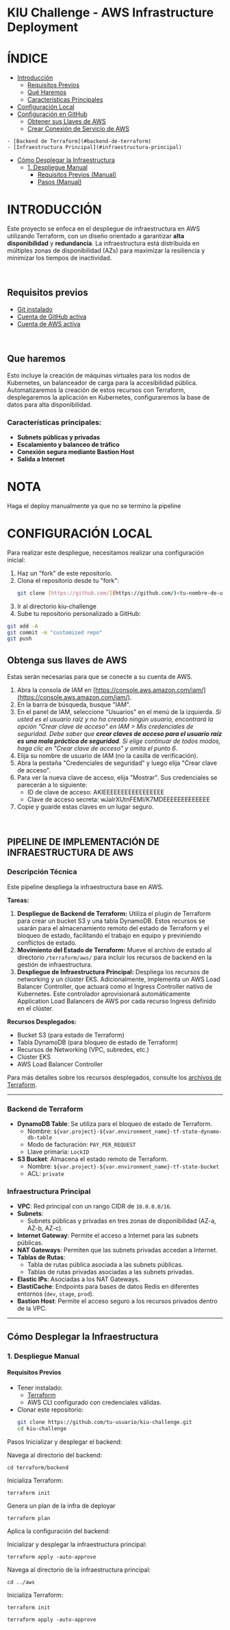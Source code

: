 # KIU Challenge - AWS Infrastructure Deployment


# **ÍNDICE**

- [Introducción](#introducción)
  - [Requisitos Previos](#requisitos-previos)
  - [Qué Haremos](#qué-haremos)
  - [Características Principales](#características-principales)
- [Configuración Local](#configuración-local)
- [Configuración en GitHub](#configuración-en-github)
  - [Obtener sus Llaves de AWS](#obtener-sus-llaves-de-aws)
  - [Crear Conexión de Servicio de AWS](#crear-conexión-de-servicio-de-aws)
  <!-- - [Permitir Push a GitHub](#permitir-push-a-github) -->
<!-- - [Pipeline de Implementación de Infraestructura de AWS](#pipeline-de-implementación-de-infraestructura-de-aws)
  - [Descripción Técnica](#descripción-técnica)
  - [Recursos Desplegados](#recursos-desplegados) -->
    - [Backend de Terraform](#backend-de-terraform)
    - [Infraestructura Principal](#infraestructura-principal)
- [Cómo Desplegar la Infraestructura](#cómo-desplegar-la-infraestructura)
  - [1. Despliegue Manual](#1-despliegue-manual)
    - [Requisitos Previos (Manual)](#requisitos-previos-manual)
    - [Pasos (Manual)](#pasos-manual)
  <!-- - [2. Despliegue Usando el Pipeline de GitHub Actions](#2-despliegue-usando-el-pipeline-de-github-actions)
    - [Requisitos Previos (Pipeline)](#requisitos-previos-pipeline)
    - [Pasos (Pipeline)](#pasos-pipeline)
    - [Qué Hace el Pipeline](#qué-hace-el-pipeline) -->
 




# **INTRODUCCIÓN**
Este proyecto se enfoca en el despliegue de infraestructura en AWS utilizando Terraform, con un diseño orientado a garantizar **alta disponibilidad** y **redundancia**. La infraestructura está distribuida en múltiples zonas de disponibilidad (AZs) para maximizar la resiliencia y minimizar los tiempos de inactividad.

<br/>

## Requisitos previos
- [Git instalado](https://www.python.org/downloads/)
- [Cuenta de GitHub activa](https://github.com/)
- [Cuenta de AWS activa](https://aws.amazon.com/)

<br/>

## Que haremos
 Esto incluye la creación de máquinas virtuales para los nodos de Kubernetes, un balanceador de carga para la accesibilidad pública. Automatizaremos la creación de estos recursos con Terraform, desplegaremos la aplicación en Kubernetes, configuraremos la base de datos para alta disponibilidad.

### **Características principales**:

- **Subnets públicas y privadas**
- **Escalamiento y balanceo de tráfico** 
- **Conexión segura mediante Bastion Host** 
- **Salida a Internet** 
# **NOTA**
Haga el deploy manualmente ya que no se termino la pipeline

# **CONFIGURACIÓN LOCAL**

Para realizar este despliegue, necesitamos realizar una configuración inicial:

1. Haz un "fork" de este repositorio.
2. Clona el repositorio desde tu "fork":
   ```bash
   git clone [https://github.com/](https://github.com/)<tu-nombre-de-usuario>/kiu-challenge
3. Ir al directorio kiu-challenge
4. Sube tu repositorio personalizado a GitHub:
```bash
git add -A
git commit -m "customized repo"
git push
```
## Obtenga sus llaves de AWS

Estas serán necesarias para que se conecte a su cuenta de AWS.

1. Abra la consola de IAM en [https://console.aws.amazon.com/iam/](https://console.aws.amazon.com/iam/).
2. En la barra de búsqueda, busque "IAM".
3. En el panel de IAM, seleccione "Usuarios" en el menú de la izquierda. *Si usted es el usuario raíz y no ha creado ningún usuario, encontrará la opción "Crear clave de acceso" en IAM > Mis credenciales de seguridad. Debe saber que ***crear claves de acceso para el usuario raíz es una mala práctica de seguridad***. Si elige continuar de todos modos, haga clic en "Crear clave de acceso" y omita el punto 6*.
4. Elija su nombre de usuario de IAM (no la casilla de verificación).
5. Abra la pestaña "Credenciales de seguridad" y luego elija "Crear clave de acceso".
6. Para ver la nueva clave de acceso, elija "Mostrar". Sus credenciales se parecerán a lo siguiente:
   - ID de clave de acceso: AKIEEEEEEEEEEEEEEEEE<br>
   - Clave de acceso secreta: wJalrXUtnFEMI/K7MDEEEEEEEEEEEEE
7. Copie y guarde estas claves en un lugar seguro.

<br/>

## PIPELINE DE IMPLEMENTACIÓN DE INFRAESTRUCTURA DE AWS

### Descripción Técnica

Este pipeline despliega la infraestructura base en AWS.

**Tareas:**

1.  **Despliegue de Backend de Terraform:** Utiliza el plugin de Terraform para crear un bucket S3 y una tabla DynamoDB. Estos recursos se usarán para el almacenamiento remoto del estado de Terraform y el bloqueo de estado, facilitando el trabajo en equipo y previniendo conflictos de estado.
2.  **Movimiento del Estado de Terraform:** Mueve el archivo de estado al directorio `/terraform/aws/` para incluir los recursos de backend en la gestión de infraestructura.
3.  **Despliegue de Infraestructura Principal:** Despliega los recursos de networking y un clúster EKS. Adicionalmente, implementa un AWS Load Balancer Controller, que actuará como el Ingress Controller nativo de Kubernetes. Este controlador aprovisionará automáticamente Application Load Balancers de AWS por cada recurso Ingress definido en el clúster.

**Recursos Desplegados:**

* Bucket S3 (para estado de Terraform)
* Tabla DynamoDB (para bloqueo de estado de Terraform)
* Recursos de Networking (VPC, subredes, etc.)
* Clúster EKS
* AWS Load Balancer Controller

Para más detalles sobre los recursos desplegados, consulte los [archivos de Terraform](/terraform/aws).

---

### **Backend de Terraform**
- **DynamoDB Table**: Se utiliza para el bloqueo de estado de Terraform.
  - Nombre: `${var.project}-${var.environment_name}-tf-state-dynamo-db-table`
  - Modo de facturación: `PAY_PER_REQUEST`
  - Llave primaria: `LockID`
- **S3 Bucket**: Almacena el estado remoto de Terraform.
  - Nombre: `${var.project}-${var.environment_name}-tf-state-bucket`
  - ACL: `private`

### **Infraestructura Principal**
- **VPC**: Red principal con un rango CIDR de `10.0.0.0/16`.
- **Subnets**:
  - Subnets públicas y privadas en tres zonas de disponibilidad (AZ-a, AZ-b, AZ-c).
- **Internet Gateway**: Permite el acceso a Internet para las subnets públicas.
- **NAT Gateways**: Permiten que las subnets privadas accedan a Internet.
- **Tablas de Rutas**:
  - Tabla de rutas pública asociada a las subnets públicas.
  - Tablas de rutas privadas asociadas a las subnets privadas.
- **Elastic IPs**: Asociadas a los NAT Gateways.
- **ElastiCache**: Endpoints para bases de datos Redis en diferentes entornos (`dev`, `stage`, `prod`).
- **Bastion Host**: Permite el acceso seguro a los recursos privados dentro de la VPC.

---

## **Cómo Desplegar la Infraestructura**

### **1. Despliegue Manual**

#### **Requisitos Previos**
- Tener instalado:
  - [Terraform](https://www.terraform.io/downloads.html)
  - AWS CLI configurado con credenciales válidas.
- Clonar este repositorio:
  ```bash
  git clone https://github.com/tu-usuario/kiu-challenge.git
  cd kiu-challenge

Pasos
Inicializar y desplegar el backend:

Navega al directorio del backend:
```
cd terraform/backend
```
Inicializa Terraform:
```
terraform init
```
Genera un plan de la infra de deployar
```
terraform plan
```

Aplica la configuración del backend:

Inicializar y desplegar la infraestructura principal:
```
terraform apply -auto-approve
```

Navega al directorio de la infraestructura principal:
```
cd ../aws
```
Inicializa Terraform:
```
terraform init
```
```
terraform apply -auto-approve
```

<!-- Aplica la configuración de la infraestructura:

2. Despliegue Usando el Pipeline de GitHub Actions
Requisitos Previos
Configurar los secretos en el repositorio de GitHub:
AWS_ACCESS_KEY_ID
AWS_SECRET_ACCESS_KEY
AATT_AWS_REGION (Región de AWS)

Pasos
Realiza un push de los cambios al repositorio remoto.
Ve a la pestaña Actions en GitHub.
Selecciona el workflow 00-Deploy AWS infrastructure.
Haz clic en Run workflow para iniciar el despliegue.

Qué Hace el Pipeline
Paso 1: Inicializa y aplica el backend de Terraform.
Paso 2: Copia el estado del backend al directorio de la infraestructura principal.
Paso 3: Inicializa y aplica la infraestructura principal.
Paso 4: Extrae los endpoints de ElastiCache
Paso 5: Guarda un comando SSH para conectarse al bastion host y lo sube como artefacto.

Notas
Asegúrate de que los nombres de los recursos (como el bucket S3) sean únicos para evitar conflictos.
Si un recurso ya existe, puedes importarlo al estado de Terraform utilizando el comando terraform import.
El pipeline automatiza el proceso, pero el despliegue manual puede ser útil para pruebas o depuración. -->